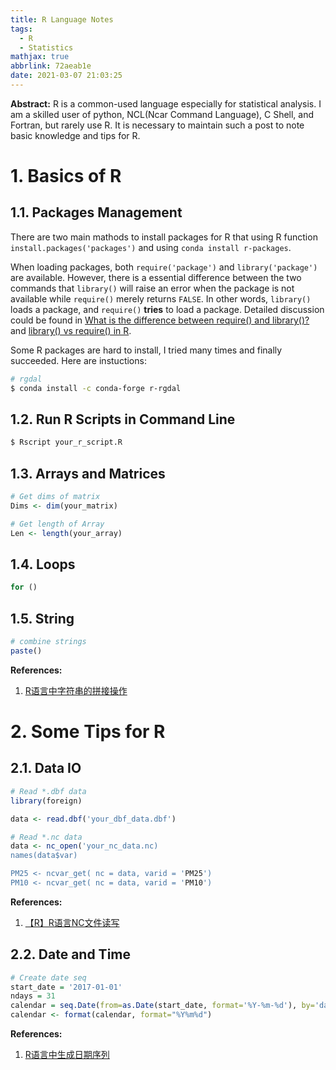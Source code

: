 ```yaml
---
title: R Language Notes
tags:
  - R
  - Statistics
mathjax: true
abbrlink: 72aeab1e
date: 2021-03-07 21:03:25
---
```


**Abstract:** R is a common-used language especially for statistical analysis. I am a skilled user of python, NCL(Ncar Command Language), C Shell, and Fortran, but rarely use R. It is necessary to maintain such a post to note basic knowledge and tips for R.

<!-- more -->

# 1. Basics of R
## 1.1. Packages Management
There are two main mathods to install packages for R that using R function `install.packages('packages')` and using `conda install r-packages`.

When loading packages, both `require('package')` and `library('package')` are available. However, there is a essential difference between the two commands that `library()` will raise an error when the package is not available while `require()` merely returns `FALSE`. In other words, `library()` loads a package, and `require()` **tries** to load a package. Detailed discussion could be found in [What is the difference between require() and library()?](https://stackoverflow.com/questions/5595512/what-is-the-difference-between-require-and-library) and [library() vs require() in R](https://yihui.org/en/2014/07/library-vs-require/).

Some R packages are hard to install, I tried many times and finally succeeded. Here are instuctions:

```bash
# rgdal
$ conda install -c conda-forge r-rgdal 
```

## 1.2. Run R Scripts in Command Line
```bash
$ Rscript your_r_script.R
```

## 1.3. Arrays and Matrices 
```R
# Get dims of matrix
Dims <- dim(your_matrix)

# Get length of Array
Len <- length(your_array)
```

## 1.4. Loops
```R
for ()
```

## 1.5. String
```R
# combine strings
paste()
```

**References:**           
1. [R语言中字符串的拼接操作](https://blog.csdn.net/waple_0820/article/details/53171784)

# 2. Some Tips for R
## 2.1. Data IO
```R
# Read *.dbf data
library(foreign)

data <- read.dbf('your_dbf_data.dbf')

# Read *.nc data
data <- nc_open('your_nc_data.nc)
names(data$var)

PM25 <- ncvar_get( nc = data, varid = 'PM25')
PM10 <- ncvar_get( nc = data, varid = 'PM10')
```

**References:**          
1. [【R】R语言NC文件读写](https://www.jianshu.com/p/690f3e1f3ee0)

## 2.2. Date and Time
```R
# Create date seq
start_date = '2017-01-01'
ndays = 31
calendar = seq.Date(from=as.Date(start_date, format='%Y-%m-%d'), by='day', length.out=ndays)
calendar <- format(calendar, format="%Y%m%d")
```

**References:**           
1. [R语言中生成日期序列](http://blog.sciencenet.cn/blog-247792-837263.html)